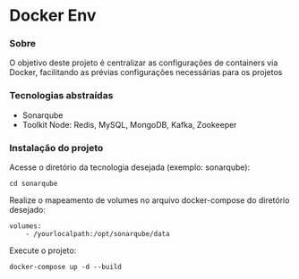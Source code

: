 # Docker Env

### Sobre

O objetivo deste projeto é centralizar as configurações de containers via Docker, facilitando as prévias configurações necessárias para os projetos

### Tecnologias abstraídas

- Sonarqube
- Toolkit Node: Redis, MySQL, MongoDB, Kafka, Zookeeper

### Instalação do projeto

Acesse o diretório da tecnologia desejada (exemplo: sonarqube):

    cd sonarqube

Realize o mapeamento de volumes no arquivo docker-compose do diretório desejado:

    volumes:
        - /yourlocalpath:/opt/sonarqube/data

Execute o projeto:

    docker-compose up -d --build
